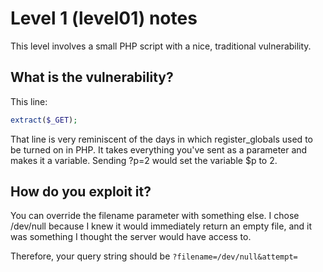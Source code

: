 Level 1 (level01) notes
=======================

This level involves a small PHP script with a nice, traditional vulnerability.

What **is** the vulnerability?
------------------------------

This line:
```php
extract($_GET);
```

That line is very reminiscent of the days in which register_globals used to be turned on in PHP. It takes everything you've sent as a parameter and makes it a variable.
Sending ?p=2 would set the variable $p to 2.

How do you exploit it?
----------------------

You can override the filename parameter with something else. I chose /dev/null because I knew it would immediately return an empty file, and it was something I thought the server would have access to.

Therefore, your query string should be
`?filename=/dev/null&attempt=`